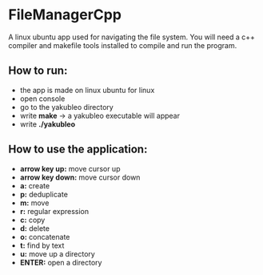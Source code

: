# FileManagerCpp
A linux ubuntu app used for navigating the file system. You will need a c++ compiler and makefile tools installed to compile and run the program.

## How to run:
  - the app is made on linux ubuntu for linux
  - open console
  - go to the yakubleo directory
  - write **make** -> a yakubleo executable will appear
  - write  **./yakubleo**

## How to use the application:
  - **arrow key up:** move cursor up
  - **arrow key down:** move cursor down
  - **a:** create
  - **p:** deduplicate
  - **m:** move
  - **r:** regular expression
  - **c:** copy
  - **d:** delete
  - **o:** concatenate
  - **t:** find by text
  - **u:** move up a directory
  - **ENTER:** open a directory

